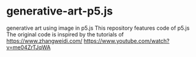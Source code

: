 # generative-art-p5.js
generative art using image in p5.js
This repository features code of p5.js 
The original code is inspired by the tutorials of https://www.zhangweidi.com/
https://www.youtube.com/watch?v=me04ZrTJqWA
